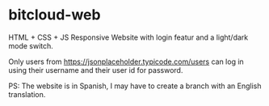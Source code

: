 # bitcloud-web

HTML + CSS + JS Responsive Website with login featur and a light/dark mode switch.

Only users from https://jsonplaceholder.typicode.com/users can log in using their username and their user id for password.

PS: The website is in Spanish, I may have to create a branch with an English translation.
